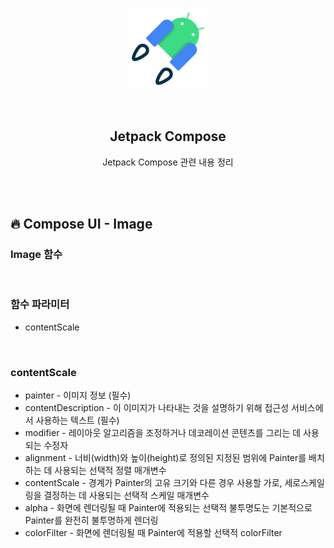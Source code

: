 <div align="center">
  <p>
    <img src="../../README.assets/jetpack-hero.png">
  </p>
  <br>
  <h2>Jetpack Compose</h2>
  <p>Jetpack Compose 관련 내용 정리</p>
  <br>
  <br>
</div>





## 🔥 Compose UI - Image

### Image 함수

<br>

### 함수 파라미터

- contentScale

<br>

### contentScale

- painter - 이미지 정보 (필수)
- contentDescription - 이 이미지가 나타내는 것을 설명하기 위해 접근성 서비스에서 사용하는 텍스트 (필수)
- modifier - 레이아웃 알고리즘을 조정하거나 데코레이션 콘텐츠를 그리는 데 사용되는 수정자
- alignment - 너비(width)와 높이(height)로 정의된 지정된 범위에 Painter를 배치하는 데 사용되는 선택적 정렬 매개변수
- contentScale - 경계가 Painter의 고유 크기와 다른 경우 사용할 가로, 세로스케일링을 결정하는 데 사용되는 선택적 스케일 매개변수
- alpha - 화면에 렌더링될 때 Painter에 적용되는 선택적 불투명도는 기본적으로 Painter를 완전히 불투명하게 렌더링
- colorFilter - 화면에 렌더링될 때 Painter에 적용할 선택적 colorFilter
